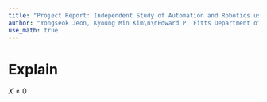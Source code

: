 ```yaml
---
title: "Project Report: Independent Study of Automation and Robotics using UR Robot (ISE-837)"
author: "Yongseok Jeon, Kyoung Min Kim\n\nEdward P. Fitts Department of Industrial and Systems Engineering\n\nSupervisor: Dr. Yuanshin Lee, Dr. Ola Harryson, Dr. Jingyan Dong, Dr. Rohan Shirwaiker"
use_math: true
---
```

# Explain
$X \neq 0$
